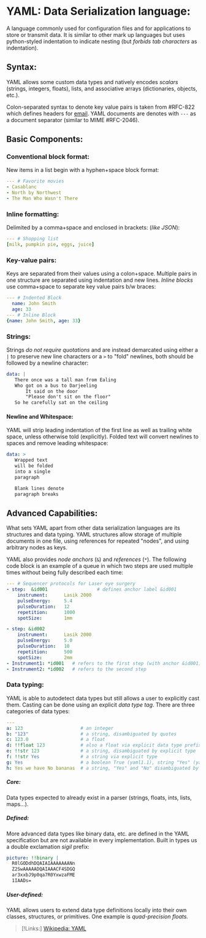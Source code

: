 # YAML: Data Serialization language:
A language commonly used for configuration files and for applications to store or transmit data. It is similar to other mark up languages but uses python-styled indentation to indicate nesting (but *forbids tab characters* as indentation).

## Syntax:
YAML allows some custom data types and natively encodes *scalars* (strings, integers, floats), lists, and associative arrays (dictionaries, objects, etc.). 

Colon-separated syntax to denote key value pairs is taken from #RFC-822 which defines headers for [email](/networking/email.md). YAML documents are denotes with `---` as a document separator (similar to MIME #RFC-2046). 

## Basic Components:
### Conventional block format:
New items in a list begin with a hyphen+space block format:
```YAML
--- # Favorite movies
- Casablanc
- North by Northwest
- The Man Who Wasn't There
```

### Inline formatting:
Delimited by a comma+space and enclosed in brackets: (*like JSON*):
```YAML
--- # Shopping list
[milk, pumpkin pie, eggs, juice]
```

### Key-value pairs:
Keys are separated from their values using a colon+space. Multiple pairs in one structure are separated using indentation and new lines. *Inline blocks* use comma+space to separate key value pairs b/w braces:
```YAML
--- # Indented Block
  name: John Smith
  age: 33
--- # Inline Block
{name: John Smith, age: 33}
```

### Strings:
Strings *do not require quotations* and are instead demarcated using either a `|` to preserve new line characters or a `>` to "fold" newlines, both should be followed by a newline character:
```YAML
data: |
   There once was a tall man from Ealing
   Who got on a bus to Darjeeling
       It said on the door
       "Please don't sit on the floor"
   So he carefully sat on the ceiling
```

#### Newline and Whitespace:
YAML will strip leading indentation of the first line as well as trailing white space, unless otherwise told (explicitly). Folded text will convert newlines to spaces and remove leading whitespace:
```YAML
data: >
   Wrapped text
   will be folded
   into a single
   paragraph

   Blank lines denote
   paragraph breaks
```

## Advanced Capabilities:
What sets YAML apart from other data serialization languages are its structures and data typing. YAML structures allow storage of multiple documents in one file, using references for repeated "nodes", and using arbitrary nodes as keys.

YAML also provides *node anchors* (`&`) and *references* (`*`). The following code block is an example of a queue in which two steps are used multiple times without being fully described each time:
```YAML
--- # Sequencer protocols for Laser eye surgery
- step:  &id001                  # defines anchor label &id001
    instrument:      Lasik 2000
    pulseEnergy:     5.4
    pulseDuration:   12
    repetition:      1000
    spotSize:        1mm

- step: &id002
    instrument:      Lasik 2000
    pulseEnergy:     5.0
    pulseDuration:   10
    repetition:      500
    spotSize:        2mm
- Instrument1: *id001   # refers to the first step (with anchor &id001)
- Instrument2: *id002   # refers to the second step
```

### Data typing:
YAML is able to autodetect data types but still allows a user to explicitly cast them. Casting can be done using an explicit *data type tag*. There are three categories of data types:
```YAML
---
a: 123                     # an integer
b: "123"                   # a string, disambiguated by quotes
c: 123.0                   # a float
d: !!float 123             # also a float via explicit data type prefixed by (!!)
e: !!str 123               # a string, disambiguated by explicit type
f: !!str Yes               # a string via explicit type
g: Yes                     # a boolean True (yaml1.1), string "Yes" (yaml1.2)
h: Yes we have No bananas  # a string, "Yes" and "No" disambiguated by context.
```

##### Core:
Data types expected to already exist in a parser (strings, floats, ints, lists, maps...).

##### Defined:
More advanced data types like binary data, etc. are defined in the YAML specification but are not available in every implementation. Built in types us a double exclamation *sigil* prefix:
```YAML
picture: !!binary |
  R0lGODdhDQAIAIAAAAAAANn
  Z2SwAAAAADQAIAAACF4SDGQ
  ar3xxbJ9p0qa7R0YxwzaFME
  1IAADs=
```

##### User-defined:
YAML allows users to extend data type definitions locally into their own  classes, structures, or primitives. One example is *quad-precision floats.*

> [!Links:]
> [Wikipedia: YAML](https://en.wikipedia.org/wiki/YAML)

